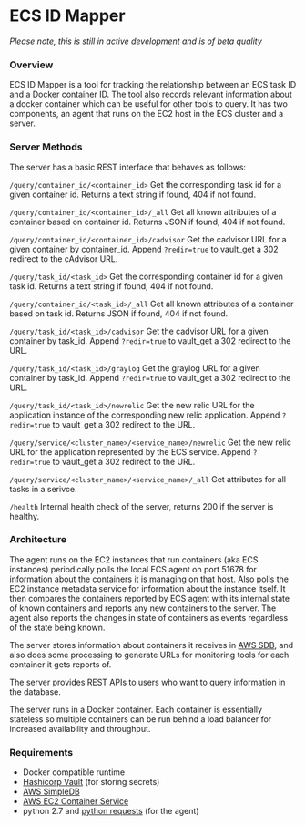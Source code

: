 # ECS ID Mapper

*Please note, this is still in active development and is of beta quality*

### Overview

ECS ID Mapper is a tool for tracking the relationship between an ECS task ID and a Docker container ID. The tool
also records relevant information about a docker container which can be useful for other tools to query. It has two  
components, an agent that runs on the EC2 host in the ECS cluster and a server.


### Server Methods
The server has a basic REST interface that behaves as follows:


`/query/container_id/<container_id>`
Get the corresponding task id for a given container id. Returns a text string if found, 404 if not found.

`/query/container_id/<container_id>/_all`
Get all known attributes of a container based on container id. Returns JSON if found, 404 if not found.

`/query/container_id/<container_id>/cadvisor`
Get the cadvisor URL for a given container by container_id. Append `?redir=true` to vault_get a 302 redirect to the cAdvisor URL. 

`/query/task_id/<task_id>`
Get the corresponding container id for a given task id. Returns a text string if found, 404 if not found.

`/query/container_id/<task_id>/_all`
Get all known attributes of a container based on task id. Returns JSON if found, 404 if not found.

`/query/task_id/<task_id>/cadvisor`
Get the cadvisor URL for a given container by task_id. Append `?redir=true` to vault_get a 302 redirect to the URL. 

`/query/task_id/<task_id>/graylog`
Get the graylog URL for a given container by task_id. Append `?redir=true` to vault_get a 302 redirect to the URL. 

`/query/task_id/<task_id>/newrelic`
Get the new relic URL for the application instance of the corresponding new relic application. 
Append `?redir=true` to vault_get a 302 redirect to the URL. 

`/query/service/<cluster_name>/<service_name>/newrelic`
Get the new relic URL for the application represented by the ECS service. 
Append `?redir=true` to vault_get a 302 redirect to the URL. 

`/query/service/<cluster_name>/<service_name>/_all`
Get attributes for all tasks in a serivce.

`/health`
Internal health check of the server, returns 200 if the server is healthy. 


### Architecture 
The agent runs on the EC2 instances that run containers (aka ECS instances) periodically polls the local ECS agent
on port 51678 for information about the containers it is managing on that host. Also polls the EC2 instance metadata
service for information about the instance itself. It then compares the containers reported by ECS agent with its internal 
state of known containers and reports any new containers to the server. The agent also reports the changes in state of 
containers as events regardless of the state being known. 

The server stores information about containers it receives in [AWS SDB](https://aws.amazon.com/simpledb/), and also does 
some processing to generate URLs for monitoring tools for each container it gets reports of.

The server provides REST APIs to users who want to query information in the database.

The server runs in a Docker container. Each container is essentially stateless so multiple
containers can be run behind a load balancer for increased availability and throughput.

### Requirements 
* Docker compatible runtime
* [Hashicorp Vault](https://www.vaultproject.io) (for storing secrets)
* [AWS SimpleDB](https://aws.amazon.com/simpledb/)
* [AWS EC2 Container Service](https://aws.amazon.com/ecs/)
* python 2.7 and [python requests](http://docs.python-requests.org/en/master/) (for the agent)

